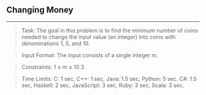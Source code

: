 ## Changing Money
------

>Task: The goal in this problem is to find the minimum number of coins needed to change the input value (an integer) into coins with denominations 1, 5, and 10.

>Input Format: The input consists of a single integer m.

>Constraints: 1 ≤ m ≤ 10 3 .

>Time Limits: C: 1 sec, C++: 1 sec, Java: 1.5 sec, Python: 5 sec. C#: 1.5 sec, Haskell: 2 sec, JavaScript:
3 sec, Ruby: 3 sec, Scala: 3 sec.